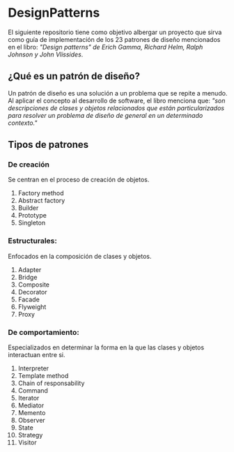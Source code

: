 # DesignPatterns

El siguiente repositorio tiene como objetivo albergar un proyecto que sirva como guía de implementación de los 23 patrones de diseño mencionados en el libro: *"Design patterns" de Erich Gamma, Richard Helm, Ralph Johnson y John Vlissides*.

## ¿Qué es un patrón de diseño?

Un patrón de diseño es una solución a un problema que se repite a menudo. Al aplicar el concepto al desarrollo de software, el libro menciona que: *"son descripciones de clases y objetos relacionados que están particularizados para resolver un problema de diseño de general en un determinado contexto."*

## Tipos de patrones 
### De creación
Se centran en el proceso de creación de objetos. 
1. Factory method
2. Abstract factory
3. Builder
4. Prototype
5. Singleton
### Estructurales: 
Enfocados en la composición de clases y objetos. 
1. Adapter
2. Bridge
3. Composite
4. Decorator
5. Facade
6. Flyweight
7. Proxy
### De comportamiento: 
Especializados en determinar la forma en la que las clases y objetos interactuan entre si.
1. Interpreter
2. Template method
3. Chain of responsability
4. Command
5. Iterator
6. Mediator
7. Memento
8. Observer
9. State
10. Strategy
11. Visitor
